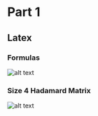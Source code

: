 # Part 1
## Latex
### Formulas
![alt text](https://i.gyazo.com/4d4038b66d96699dae85432fe1e3246c.png)
### Size 4 Hadamard Matrix
![alt text](https://i.gyazo.com/9cfa1c906618d6472686203cd1c0e71f.png)

